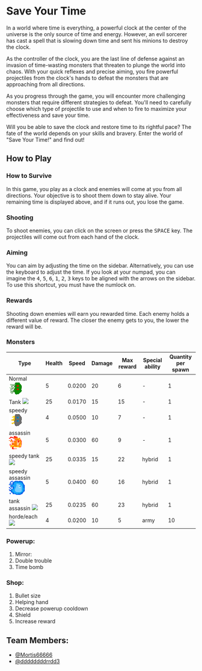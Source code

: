 # Save Your Time

In a world where time is everything, a powerful clock at the center of the universe is the only source of time and energy. However, an evil sorcerer has cast a spell that is slowing down time and sent his minions to destroy the clock.

As the controller of the clock, you are the last line of defense against an invasion of time-wasting monsters that threaten to plunge the world into chaos. With your quick reflexes and precise aiming, you fire powerful projectiles from the clock's hands to defeat the monsters that are approaching from all directions.

As you progress through the game, you will encounter more challenging monsters that require different strategies to defeat. You'll need to carefully choose which type of projectile to use and when to fire to maximize your effectiveness and save your time.

Will you be able to save the clock and restore time to its rightful pace? The fate of the world depends on your skills and bravery. Enter the world of "Save Your Time!" and find out!

## How to Play

### How to Survive

In this game, you play as a clock and enemies will come at you from all directions. Your objective is to shoot them down to stay alive. Your remaining time is displayed above, and if it runs out, you lose the game.

### Shooting

To shoot enemies, you can click on the screen or press the <kbd>SPACE</kbd> key. The projectiles will come out from each hand of the clock.

### Aiming

You can aim by adjusting the time on the sidebar. Alternatively, you can use the keyboard to adjust the time. If you look at your numpad, you can imagine the <kbd>4</kbd>, <kbd>5</kbd>, <kbd>6</kbd>, <kbd>1</kbd>, <kbd>2</kbd>, <kbd>3</kbd> keys to be aligned with the arrows on the sidebar. To use this shortcut, you must have the numlock on.

### Rewards

Shooting down enemies will earn you rewarded time. Each enemy holds a different value of reward. The closer the enemy gets to you, the lower the reward will be.

### Monsters

| Type                                                    | Health | Speed  | Damage | Max reward | Special ability | Quantity per spawn |
| ------------------------------------------------------- | ------ | ------ | ------ | ---------- | --------------- | ------------------ |
| Normal ![](/assets/normal/sprite_0.png)                 | 5      | 0.0200 | 20     | 6          | -               | 1                  |
| Tank ![](/assets/)                                      | 25     | 0.0170 | 15     | 15         | -               | 1                  |
| speedy ![](/assets/speedy/sprite_3.png)                 | 4      | 0.0500 | 10     | 7          | -               | 1                  |
| assassin ![](/assets/assassin/sprite_2.png)             | 5      | 0.0300 | 60     | 9          | -               | 1                  |
| speedy tank ![](/assets/)                               | 25     | 0.0335 | 15     | 22         | hybrid          | 1                  |
| speedy assassin ![](/assets/speedyassasin/sprite_0.png) | 5      | 0.0400 | 60     | 16         | hybrid          | 1                  |
| tank assassin ![](/assets/)                             | 25     | 0.0235 | 60     | 23         | hybrid          | 1                  |
| horde/each ![](/assets/)                                | 4      | 0.0200 | 10     | 5          | army            | 10                 |

### Powerup:

1. Mirror:
2. Double trouble
3. Time bomb

### Shop:

1. Bullet size
2. Helping hand
3. Decrease powerup cooldown
4. Shield
5. Increase reward

## Team Members:

-   [@Mortis66666](https://github.com/Mortis66666)
-   [@ddddddddrrdd3](https://github.com/ddddddddrrdd3)

